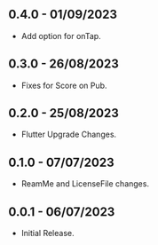 ## 0.4.0 - 01/09/2023

- Add option for onTap.

## 0.3.0 - 26/08/2023

- Fixes for Score on Pub.

## 0.2.0 - 25/08/2023

- Flutter Upgrade Changes.

## 0.1.0 - 07/07/2023

- ReamMe and LicenseFile changes.
## 0.0.1 - 06/07/2023

- Initial Release.
